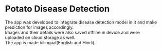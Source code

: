 # Potato Disease Detection<br/>
The app was developed to integrate disease detection model in it and make prediction for images accordingly.<br/>
Images and their details were also saved offline in device and were uploaded on cloud storage as well.<br/>
The app is made bilingual(English and Hindi).<br/><br/>




